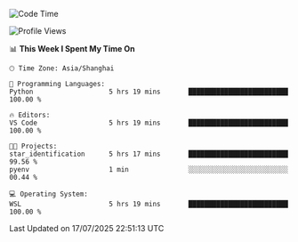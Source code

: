 <!--START_SECTION:waka-->
![Code Time](http://img.shields.io/badge/Code%20Time-3%2C034%20hrs%2028%20mins-blue)

![Profile Views](http://img.shields.io/badge/Profile%20Views-0-blue)

📊 **This Week I Spent My Time On** 

```text
🕑︎ Time Zone: Asia/Shanghai

💬 Programming Languages: 
Python                   5 hrs 19 mins       █████████████████████████   100.00 % 

🔥 Editors: 
VS Code                  5 hrs 19 mins       █████████████████████████   100.00 % 

🐱‍💻 Projects: 
star_identification      5 hrs 17 mins       █████████████████████████   99.56 % 
pyenv                    1 min               ░░░░░░░░░░░░░░░░░░░░░░░░░   00.44 % 

💻 Operating System: 
WSL                      5 hrs 19 mins       █████████████████████████   100.00 % 
```


 Last Updated on 17/07/2025 22:51:13 UTC
<!--END_SECTION:waka-->